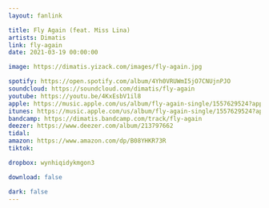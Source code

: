 ```yaml
---
layout: fanlink

title: Fly Again (feat. Miss Lina)
artists: Dimatis
link: fly-again
date: 2021-03-19 00:00:00

image: https://dimatis.yizack.com/images/fly-again.jpg

spotify: https://open.spotify.com/album/4Yh0VRUWmI5jO7CNUjnPJO
soundcloud: https://soundcloud.com/dimatis/fly-again
youtube: https://youtu.be/4KxEsbV1il8
apple: https://music.apple.com/us/album/fly-again-single/1557629524?app=music&ls=1
itunes: https://music.apple.com/us/album/fly-again-single/1557629524?app=itunes&ls=1
bandcamp: https://dimatis.bandcamp.com/track/fly-again
deezer: https://www.deezer.com/album/213797662
tidal: 
amazon: https://www.amazon.com/dp/B08YHKR73R
tiktok: 

dropbox: wynhiqidykmgon3

download: false

dark: false
---
```

